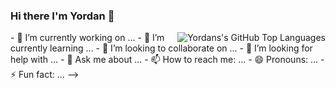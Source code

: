 ### Hi there I'm Yordan 👋 


<img align="right" alt="Yordans's GitHub Top Languages" src="https://github-readme-stats.vercel.app/api/top-langs/?username=yordanov1" />
- 🔭 I’m currently working on ...
- 🌱 I’m currently learning ...
- 👯 I’m looking to collaborate on ...
- 🤔 I’m looking for help with ...
- 💬 Ask me about ...
- 📫 How to reach me: ...
- 😄 Pronouns: ...
- ⚡ Fun fact: ...
-->







